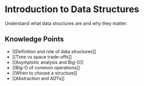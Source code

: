 # Introduction to Data Structures

Understand what data structures are and why they matter.

## Knowledge Points
- [[Definition and role of data structures]]
- [[Time vs space trade-offs]]
- [[Asymptotic analysis and Big-O]]
- [[Big-O of common operations]]
- [[When to choose a structure]]
- [[Abstraction and ADTs]]
